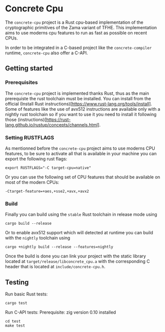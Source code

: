 # Concrete Cpu

The `concrete-cpu` project is a Rust cpu-based implementation of the cryptographic primitives of the Zama variant of TFHE. This implementation aims to use moderns cpu features to run as fast as possible on recent CPUs.

In order to be integrated in a C-based project like the `concrete-compiler` runtime, `concrete-cpu` also offer a C-API.

## Getting started

### Prerequisites

The `concrete-cpu` project is implemented thanks Rust, thus as the main prerequiste the rust toolchain must be installed. You can install from the official (Install Rust instructions)[https://www.rust-lang.org/tools/install]. Some of features like the use of avx512 instructions are available only with a nightly rust toolchain so if you want to use it you need to install it following those (instructions)[https://rust-lang.github.io/rustup/concepts/channels.html].

### Setting RUSTFLAGS

As mentionned before the `concrete-cpu` project aims to use moderns CPU features, to be sure to activate all that is available in your machine you can export the following rust flags:

```
export RUSTFLAGS="-C target-cpu=native"
```

Or you can use the following set of CPU features that should be available on most of the modern CPUs:

```
-Ctarget-feature=+aes,+sse2,+avx,+avx2
```

### Build

Finally you can build using the `stable` Rust toolchain in release mode using

```
cargo build --release
```

Or to enable avx512 support which will detected at runtime you can build with the `nightly` toolchain using

```
cargo +nightly build --release --features=nightly
```

Once the build is done you can link your project with the static library located at `target/release/libconcrete_cpu.a` with the corresponding C header that is located at `include/concrete-cpu.h`.

## Testing

Run basic Rust tests:
```
cargo test
```

Run C-API tests:
Prerequisite: zig version 0.10 installed
```
cd test
make test
```
